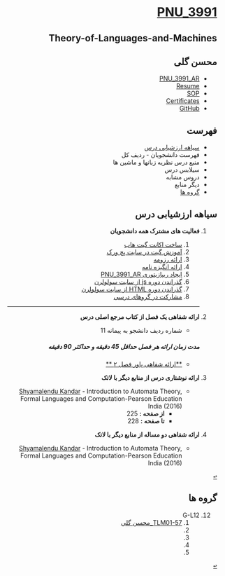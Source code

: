 <div dir="rtl">

<a name="TOC"></a>
# [PNU_3991](https://github.com/AliRazavi-edu/PNU_3991#TOC)

## Theory-of-Languages-and-Machines
## محسن گلی
- [PNU_3991_AR](https://github.com/MohsenGol/PNU_3991_AR)
- [Resume](https://mohsengol.github.io/CV/) 
- [SOP](https://mohsengol.github.io/CV/single-Farsi.html)
- [Certificates](https://mohsengol.github.io/CV/img/portfolio/SoloLearn/cert-1024-20241735.jpg)
- [GitHub](https://github.com/MohsenGol)

## فهرست
- [سیاهه ارزشیابی درس](#Evaluation)
- فهرست دانشجویان - ردیف کل
- منبع درس  نظریه زبانها و ماشین ها
- سیلابس درس
- دروس مشابه
- دیگر منابع
- [گروه ها](#Groups)

<a name="Evaluation"></a>

## سیاهه ارزشیابی درس
     
1. **فعالیت های مشترک همه دانشجویان**
     1. [ساخت اکانت گیت هاب](https://github.com/MohsenGol)
    2. [آموزش گیت در سایت پچ ورک](https://mohsengol.github.io/jlord-patchwork/)
    3. [ارائه رزومه](https://mohsengol.github.io/CV/)
    4. [ارائه انگیزه نامه](https://mohsengol.github.io/CV/single-Farsi.html)
    5. [ایجاد ریپازیتوری PNU_3991_AR](https://github.com/MohsenGol/PNU_3991)
    6. [گذراندن دوره js از سایت سولولرن](https://mohsengol.github.io/CV/img/portfolio/SoloLearn/cert-1024-20241735.jpg)
    7. [گذراندن دوره HTML از سایت سولولرن](https://mohsengol.github.io/CV/img/portfolio/SoloLearn/cert-1014-20241735.jpg)
    8. [مشارکت در گروهای درسی](#Groups)
    ----------------
2. **ارائه شفاهی یک فصل از کتاب مرجع اصلی درس**  
    - شماره ردیف دانشجو به پیمانه 11 
     ##### **مدت زمان ارائه هر فصل حداقل 45 دقیقه و حداکثر 90 دقیقه**
    - [**ارائه شفاهی پاور فصل ۲ **]()
   
3. **ارائه نوشتاری درس از منابع دیگر با لاتک** 
    - [Shyamalendu Kandar](https://github.com/MohsenGol/PNU_3991_AR/tree/main/Theory-of-Languages-and-Machines/Pages%20of%20Book%20by%20Latex%20225-228) - Introduction to Automata Theory, Formal Languages and Computation-Pearson Education India (2016)
        - **از صفحه :** 225
        - **تا صفحه :** 228
     
4. **ارائه شفاهی دو مساله از منابع دیگر با لاتک** 
    - [Shyamalendu Kandar](http://library.lol/main/BA5FF8420F90F861837783127F524EC8) - Introduction to Automata Theory, Formal Languages and Computation-Pearson Education India (2016)
    	

[<kbd>↩</kbd>](#TOC)

</details>

<a name="Groups"></a>
## گروه ها

<a name="G-L12"></a>

12. G-L12
    1. [ TLM01-57_محسن گلي](https://github.com/AliRazavi-edu/PNU_3991/tree/master/_BSc/Theory-of-Languages-and-Machines/_1115157_01/57_%D9%85%D8%AD%D8%B3%D9%86%20%DA%AF%D9%84%D9%8A)
    1. []()
    1. []()
    1. []()
    1. []()

[<kbd>↩</kbd>](#TOC)

</div>

